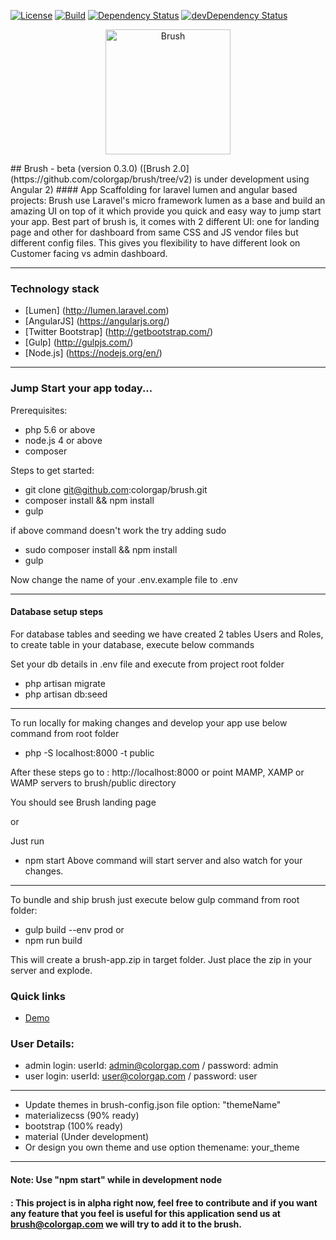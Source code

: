 
[![License](https://poser.pugx.org/colorgap/brush/license.svg)](https://packagist.org/packages/colorgap/brush)
[![Build](https://api.travis-ci.org/colorgap/brush.svg)](https://travis-ci.org/colorgap/brush)
[![Dependency Status](https://david-dm.org/colorgap/brush.svg)](https://david-dm.org/colorgap/brush)
[![devDependency Status](https://david-dm.org/colorgap/brush/dev-status.svg)](https://david-dm.org/colorgap/brush#info=devDependencies)

<p align="center">
<img src="https://raw.githubusercontent.com/colorgap/brush/master/public/images/brush1.png" style="width: 200px;" alt="Brush"/>
</p>
## Brush - beta (version 0.3.0)  ([Brush 2.0](https://github.com/colorgap/brush/tree/v2) is under development using Angular 2)
#### App Scaffolding for laravel lumen and angular based projects:
Brush use Laravel's micro framework lumen as a base and build an amazing UI on top of it which provide you quick and easy way to jump start your app.
Best part of brush is, it comes with 2 different UI: one for landing page and other for dashboard from same CSS and JS vendor files but different config files. This gives you flexibility to have different look on Customer facing vs admin dashboard.

------------------
### Technology stack
- [Lumen] (http://lumen.laravel.com)
- [AngularJS] (https://angularjs.org/)
- [Twitter Bootstrap] (http://getbootstrap.com/)
- [Gulp] (http://gulpjs.com/)
- [Node.js] (https://nodejs.org/en/)

------------------
### Jump Start your app today...
Prerequisites:
- php 5.6 or above
- node.js 4 or above
- composer

Steps to get started:
- git clone git@github.com:colorgap/brush.git
- composer install && npm install
- gulp

if above command doesn't work the try adding sudo
- sudo composer install && npm install
- gulp

Now change the name of your .env.example file to .env

------------------
#### Database setup steps
For database tables and seeding we have created 2 tables Users and Roles, to create table in your database, execute below commands

Set your db details in .env file and execute from project root folder
- php artisan migrate
- php artisan db:seed

------------------
To run locally for making changes and develop your app use below command from root folder
- php -S localhost:8000 -t public

After these steps go to : http://localhost:8000 or point MAMP, XAMP or WAMP servers to brush/public directory

You should see Brush landing page

or

Just run 
- npm start
Above command will start server and also watch for your changes.

------------------
To bundle and ship brush just execute below gulp command from root folder:
- gulp build --env prod
or
- npm run build

This will create a brush-app.zip in target folder. Just place the zip in your server and explode.

### Quick links
- [Demo](http://brush.colorgap.com/)

### User Details:
- admin login: userId: admin@colorgap.com / password: admin
- user login: userId: user@colorgap.com / password: user

---------------
- Update themes in brush-config.json file
    option: "themeName"
- materializecss (90% ready)
- bootstrap (100% ready)
- material (Under development)
- Or design you own theme and use option themename: your_theme

------------------
#### Note: Use "npm start" while in development node
####     : This project is in alpha right now, feel free to contribute and if you want any feature that you feel is useful for this application send us at brush@colorgap.com we will try to add it to the brush.

